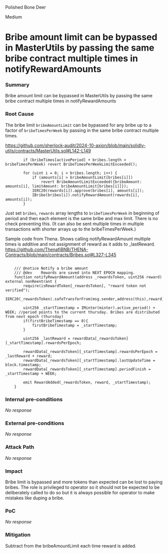 Polished Bone Deer

Medium

# Bribe amount limit can be bypassed in MasterUtils by passing the same bribe contract multiple times in notifyRewardAmounts

### Summary

Bribe amount limit can be bypassed in MasterUtils by passing the same bribe contract multiple times in notifyRewardAmounts

### Root Cause

The bribe limit `bribeAmountLimit` can be bypassed for any bribe up to a factor of `bribeTimesPerWeek` by passing in the same bribe contract multiple times.

https://github.com/sherlock-audit/2024-10-axion/blob/main/solidly-utils/contracts/MasterUtils.sol#L142-L149
```solidity
        if (bribeTimes[activePeriod] + bribes.length > bribeTimesPerWeek) revert BribeTimesPerWeekLimitExceeded();

        for (uint i = 0; i < bribes.length; i++) {
            if (amounts[i] > bribeAmountLimit[bribes[i]])
                revert BribeAmountLimitExceeded({bribeAmount: amounts[i], limitAmount: bribeAmountLimit[bribes[i]]});
            IERC20(rewards[i]).approve(bribes[i], amounts[i]);
            IBribe(bribes[i]).notifyRewardAmount(rewards[i], amounts[i]);
        }
```

Just set `bribes`, `rewards` array lengths to `bribeTimesPerWeek` in beginning of period and then each element is the same bribe and max limit. There is no check preventing this. (It can also be sent multiple times in multiple transactions with shorter arrays up to the bribeTimesPerWeek.)

Sample code from Thena. Shows calling notifyRewardAmount multiple times is additive and not assignment of reward as it adds to _lastReward. https://github.com/ThenafiBNB/THENA-Contracts/blob/main/contracts/Bribes.sol#L327-L345
```solidity

    /// @notice Notify a bribe amount
    /// @dev    Rewards are saved into NEXT EPOCH mapping. 
    function notifyRewardAmount(address _rewardsToken, uint256 reward) external nonReentrant {
        require(isRewardToken[_rewardsToken], "reward token not verified");
        IERC20(_rewardsToken).safeTransferFrom(msg.sender,address(this),reward);

        uint256 _startTimestamp = IMinter(minter).active_period() + WEEK; //period points to the current thursday. Bribes are distributed from next epoch (thursday)
        if(firstBribeTimestamp == 0){
            firstBribeTimestamp = _startTimestamp;
        }

        uint256 _lastReward = rewardData[_rewardsToken][_startTimestamp].rewardsPerEpoch;
        
        rewardData[_rewardsToken][_startTimestamp].rewardsPerEpoch = _lastReward + reward;
        rewardData[_rewardsToken][_startTimestamp].lastUpdateTime = block.timestamp;
        rewardData[_rewardsToken][_startTimestamp].periodFinish = _startTimestamp + WEEK;

        emit RewardAdded(_rewardsToken, reward, _startTimestamp);
    }
```

### Internal pre-conditions

_No response_

### External pre-conditions

_No response_

### Attack Path

_No response_

### Impact

Bribe limit is bypassed and more tokens than expected can be lost to paying bribes. The role is privileged to operator so it should not be expected to be deliberately called to do so but it is always possible for operator to make mistakes like duping a bribe.

### PoC

_No response_

### Mitigation

Subtract from the bribeAmountLimit each time reward is added.